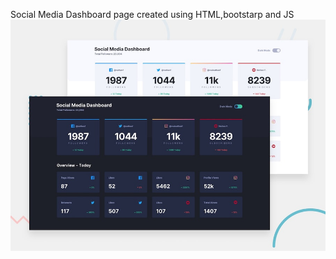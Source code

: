 Social Media Dashboard page 
created using HTML,bootstarp and JS
![Alt text](design/desktop-preview.jpg)
